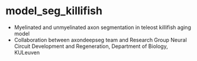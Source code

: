 # model_seg_killifish

- Myelinated and unmyelinated axon segmentation in teleost killifish aging model
- Collaboration between axondeepseg team and Research Group Neural Circuit Development and Regeneration, Department of Biology, KULeuven
